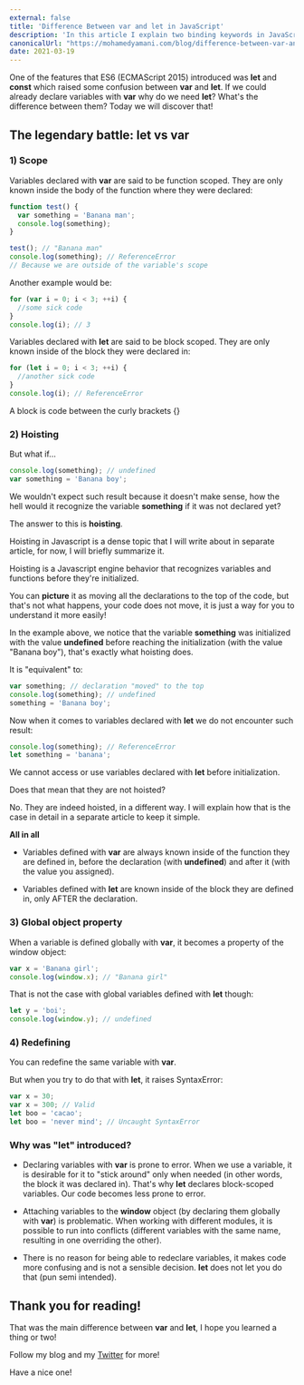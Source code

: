 ```yaml
---
external: false
title: 'Difference Between var and let in JavaScript'
description: 'In this article I explain two binding keywords in JavaScript that are used to declare variables: var and let, what is the difference between them and which one to use.'
canonicalUrl: "https://mohamedyamani.com/blog/difference-between-var-and-let-in-js"
date: 2021-03-19
---
```


One of the features that ES6 (ECMAScript 2015) introduced was **let** and **const** which raised some confusion between **var** and **let**. If we could already declare variables with **var** why do we need **let**? What's the difference between them? Today we will discover that!

## The legendary battle: let vs var

### 1) Scope

Variables declared with **var** are said to be function scoped. They are only known inside the body of the function where they were declared:

```javascript
function test() {
  var something = 'Banana man';
  console.log(something);
}

test(); // "Banana man"
console.log(something); // ReferenceError
// Because we are outside of the variable's scope
```

Another example would be:

```javascript
for (var i = 0; i < 3; ++i) {
  //some sick code
}
console.log(i); // 3
```

Variables declared with **let** are said to be block scoped. They are only known inside of the block they were declared in:

```javascript
for (let i = 0; i < 3; ++i) {
  //another sick code
}
console.log(i); // ReferenceError
```

A block is code between the curly brackets {}

### 2) Hoisting

But what if...

```javascript
console.log(something); // undefined
var something = 'Banana boy';
```

We wouldn't expect such result because it doesn't make sense, how the hell would it recognize the variable **something** if it was not declared yet?

The answer to this is **hoisting**.

Hoisting in Javascript is a dense topic that I will write about in separate article, for now, I will briefly summarize it.

Hoisting is a Javascript engine behavior that recognizes variables and functions before they're initialized.

You can **picture** it as moving all the declarations to the top of the code, but that's not what happens, your code does not move, it is just a way for you to understand it more easily!

In the example above, we notice that the variable **something** was initialized with the value **undefined** before reaching the initialization (with the value "Banana boy"), that's exactly what hoisting does.

It is "equivalent" to:

```javascript
var something; // declaration "moved" to the top
console.log(something); // undefined
something = 'Banana boy';
```

Now when it comes to variables declared with **let** we do not encounter such result:

```javascript
console.log(something); // ReferenceError
let something = 'banana';
```

We cannot access or use variables declared with **let** before initialization.

Does that mean that they are not hoisted?

No. They are indeed hoisted, in a different way. I will explain how that is the case in detail in a separate article to keep it simple.

**All in all**

- Variables defined with **var** are always known inside of the function they are defined in, before the declaration (with **undefined**) and after it (with the value you assigned).

- Variables defined with **let** are known inside of the block they are defined in, only AFTER the declaration.

### 3) Global object property

When a variable is defined globally with **var**, it becomes a property of the window object:

```javascript
var x = 'Banana girl';
console.log(window.x); // "Banana girl"
```

That is not the case with global variables defined with **let** though:

```javascript
let y = 'boi';
console.log(window.y); // undefined
```

### 4) Redefining

You can redefine the same variable with **var**.

But when you try to do that with **let**, it raises SyntaxError:

```javascript
var x = 30;
var x = 300; // Valid
let boo = 'cacao';
let boo = 'never mind'; // Uncaught SyntaxError
```

### Why was "let" introduced?

- Declaring variables with **var** is prone to error. When we use a variable, it is desirable for it to "stick around" only when needed (in other words, the block it was declared in). That's why **let** declares block-scoped variables. Our code becomes less prone to error.

- Attaching variables to the **window** object (by declaring them globally with **var**) is problematic. When working with different modules, it is possible to run into conflicts (different variables with the same name, resulting in one overriding the other).

- There is no reason for being able to redeclare variables, it makes code more confusing and is not a sensible decision. **let** does not let you do that (pun semi intended).

## Thank you for reading!

That was the main difference between **var** and **let**, I hope you learned a thing or two!

Follow my blog and my [Twitter](https://twitter.com/yamanidev) for more!

Have a nice one!
